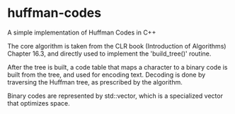 huffman-codes
=============

A simple implementation of Huffman Codes in C++

The core algorithm is taken from the CLR book (Introduction of Algorithms)
Chapter 16.3, and directly used to implement the 'build_tree()' routine.

After the tree is built, a code table that maps a character to a binary
code is built from the tree, and used for encoding text. Decoding is done
by traversing the Huffman tree, as prescribed by the algorithm.

Binary codes are represented by std::vector<bool>, which is a specialized
vector that optimizes space.
